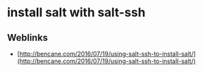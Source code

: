 # install salt with salt-ssh




## Weblinks

* [http://bencane.com/2016/07/19/using-salt-ssh-to-install-salt/](http://bencane.com/2016/07/19/using-salt-ssh-to-install-salt/)

  




